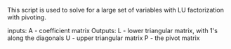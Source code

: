 This script is used to solve for a large set of variables with LU factorization with pivoting.

inputs:
A - coefficient matrix
Outputs:
L - lower triangular matrix, with 1's along the diagonals
U - upper triangular matrix
P - the pivot matrix
